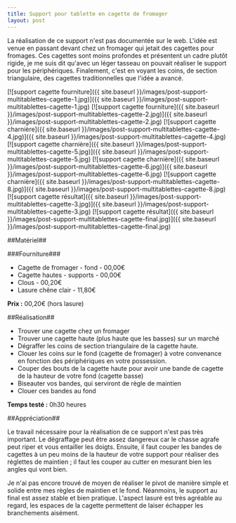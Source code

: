 ```yaml
---
title: Support pour tablette en cagette de fromager
layout: post
---
```


La réalisation de ce support n'est pas documentée sur le web. L'idée est venue en passant devant chez un fromager qui jetait des cagettes pour fromages.
Ces cagettes sont moins profondes et présentent un cadre plutôt rigide, je me suis dit qu'avec un léger tasseau on pouvait réaliser le support pour les périphériques.
Finalement, c'est en voyant les coins, de section triangulaire, des cagettes traditionnelles que l'idée a avancé.  

[![support cagette fourniture]({{ site.baseurl }}/images/post-support-multitablettes-cagette-1.jpg)]({{ site.baseurl }}/images/post-support-multitablettes-cagette-1.jpg)
[![support cagette fourniture]({{ site.baseurl }}/images/post-support-multitablettes-cagette-2.jpg)]({{ site.baseurl }}/images/post-support-multitablettes-cagette-2.jpg)
[![support cagette charnière]({{ site.baseurl }}/images/post-support-multitablettes-cagette-4.jpg)]({{ site.baseurl }}/images/post-support-multitablettes-cagette-4.jpg)
[![support cagette charnière]({{ site.baseurl }}/images/post-support-multitablettes-cagette-5.jpg)]({{ site.baseurl }}/images/post-support-multitablettes-cagette-5.jpg)
[![support cagette charnière]({{ site.baseurl }}/images/post-support-multitablettes-cagette-6.jpg)]({{ site.baseurl }}/images/post-support-multitablettes-cagette-6.jpg)
[![support cagette charnière]({{ site.baseurl }}/images/post-support-multitablettes-cagette-8.jpg)]({{ site.baseurl }}/images/post-support-multitablettes-cagette-8.jpg)
[![support cagette résultat]({{ site.baseurl }}/images/post-support-multitablettes-cagette-3.jpg)]({{ site.baseurl }}/images/post-support-multitablettes-cagette-3.jpg)
[![support cagette résultat]({{ site.baseurl }}/images/post-support-multitablettes-cagette-final.jpg)]({{ site.baseurl }}/images/post-support-multitablettes-cagette-final.jpg)

##Matériel##

###Fourniture###

 * Cagette de fromager 					- fond			  - 00,00€	
 * Cagette hautes					 			- supports		- 00,00€	
 * Clous																			- 00,20€
 * Lasure chêne clair 							  		  	- 11,80€

 **Prix :** 00,20€ (hors lasure) 

##Réalisation##

 * Trouver une cagette chez un fromager
 * Trouver une cagette haute (plus haute que les basses) sur un marché
 * Dégraffer les coins de section triangulaire de la cagette haute.
 * Clouer les coins sur le fond (cagette de fromager) à votre convenance en fonction des périphériques en votre possession.
 * Couper des bouts de la cagette haute pour avoir une bande de cagette de la hauteur de votre fond (cagette basse)
 * Biseauter vos bandes, qui serviront de règle de maintien
 * Clouer ces bandes au fond 

 **Temps testé :** 0h30 heures 

##Appréciation##

Le travail nécessaire pour la réalisation de ce support n'est pas très important. Le dégraffage peut être assez dangereux car le chasse agrafe peut riper et vous entailler les doigts. Ensuite, il faut couper les bandes de cagettes à un peu moins de la hauteur de votre support pour réaliser des réglettes de maintien ; il faut les couper au cutter en mesurant bien les angles qui vont bien.

Je n'ai pas encore trouvé de moyen de réaliser le pivot de manière simple et solide entre mes règles de maintien et le fond. Néanmoins, le support au final est assez stable et bien pratique.
L'aspect lasuré est très agréable au regard, les espaces de la cagette permettent de laiser échapper les branchements aisément.   


